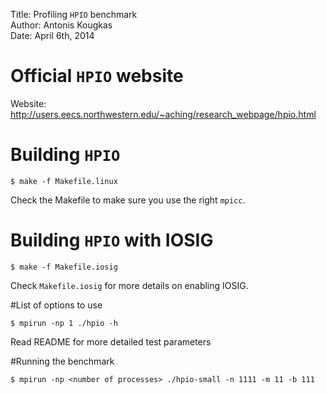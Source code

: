 Title:  Profiling `HPIO` benchmark  
Author: Antonis Kougkas  
Date:   April 6th, 2014  

# Official `HPIO` website

Website: http://users.eecs.northwestern.edu/~aching/research_webpage/hpio.html

# Building `HPIO`

    $ make -f Makefile.linux
    
Check the Makefile to make sure you use the right `mpicc`.

# Building `HPIO` with IOSIG

    $ make -f Makefile.iosig

Check `Makefile.iosig` for more details on enabling IOSIG.

#List of options to use

    $ mpirun -np 1 ./hpio -h

Read README for more detailed test parameters

#Running the benchmark

    $ mpirun -np <number of processes> ./hpio-small -n 1111 -m 11 -b 111


